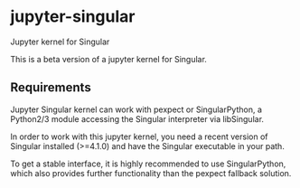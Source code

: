 # jupyter-singular
Jupyter kernel for Singular 

This is a beta version of a jupyter kernel for Singular.

## Requirements

Jupyter Singular kernel can work with pexpect or SingularPython, a Python2/3
module accessing the Singular interpreter via libSingular.

In order to work with this jupyter kernel, you need a recent version of Singular installed (>=4.1.0)
and have the Singular executable in your path.

To get a stable interface, it is highly recommended to use SingularPython, which also
provides further functionality than the pexpect fallback solution.


